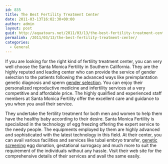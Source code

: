 ```yaml
---
id: 835
title: The Best Fertility Treatment Center
date: 2011-03-13T16:02:30+00:00
author: admin
layout: post
guid: http://aquatours.net/2011/03/13/the-best-fertility-treatment-center/
permalink: /2011/03/13/the-best-fertility-treatment-center/
categories:
  - General
---
```

If you are looking for the right kind of fertility treatment center, you can very well choose the Santa Monica Fertility in Southern California. They are the highly reputed and leading center who can provide the service of gender selection to the patients following the advanced ways like preimplantation genetic diagnosis and sperm [gender selection](http://www.santamonicafertility.com/fertility-and-treatment-options/gender-selection.html). You can enjoy their personalized reproductive medicine and infertility services at a very competitive and affordable price. The highly qualified and experienced staff members at Santa Monica Fertility offer the excellent care and guidance to you when you avail their service.

They undertake the fertility treatment for both men and women to help them have the healthy baby according to their desire. Santa Monica Fertility is specialized in the technology of egg freezing offering the expert service to the needy people. The equipments employed by them are highly advanced and sophisticated with the latest technology in this field. At their center, you can avail various facilities and services like tubal embryo transfer, [genetic screening](http://www.santamonicafertility.com/) egg donation, gestational surrogacy and much more to suit the requirement of the individuals without any hassle. Visit their web site for the comprehensive details of their services and avail the same easily.
